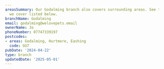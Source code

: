 ```yaml
---
areasSummary: Our Godalming branch also covers surrounding areas. See the locations
  we cover listed below.
branchName: Godalming
email: godalming@welovepets.email
ownerName: Jo
phoneNumber: 07747339197
postcodes:
- areas: Godalming, Hurtmore, Eashing
  code: GU7
pubDate: '2024-04-22'
type: branch
updatedDate: '2025-05-01'
---
```




